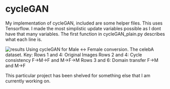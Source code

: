 # cycleGAN
My implementation of cycleGAN, included are some helper files. This uses Tensorflow.
I made the most simplistic update variables possible as I dont have that many variables. The first function in cycleGAN_plain.py describes what each line is.


![results](https://user-images.githubusercontent.com/26369491/52381706-c47f0900-2a2f-11e9-897b-d4ac9b355aeb.png)
Using cycleGAN for Male <-> Female conversion.
The celebA dataset.
Key:
Rows 1 and 4: Original Images
Rows 2 and 4: Cycle consistency F->M->F and M->F->M
Rows 3 and 6: Domain transfer F->M and M->F

This particular project has been shelved for something else that I am currently working on.
